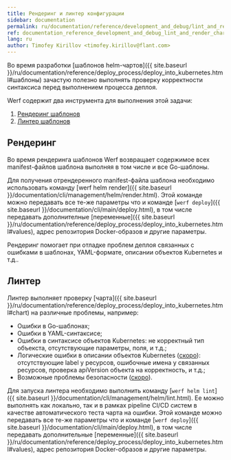 ```yaml
---
title: Рендеринг и линтер конфигурации
sidebar: documentation
permalink: ru/documentation/reference/development_and_debug/lint_and_render_chart.html
ref: documentation_reference_development_and_debug_lint_and_render_chart
lang: ru
author: Timofey Kirillov <timofey.kirillov@flant.com>
---
```


Во время разработки [шаблонов helm-чартов]({{ site.baseurl }}/ru/documentation/reference/deploy_process/deploy_into_kubernetes.html#шаблоны) зачастую полезно выполнять проверку корректности синтаксиса перед выполнением процесса деплоя.

Werf содержит два инструмента для выполнения этой задачи:

 1. [Рендеринг шаблонов](#рендеринг)
 2. [Линтер шаблонов](#линтер)

## Рендеринг

Во время рендеринга шаблонов Werf возвращает содержимое всех manifest-файлов шаблона выполняя в том числе и все Go-шаблоны.

Для получения отрендеренного manifest-файла шаблона необходимо использовать команду [werf helm render]({{ site.baseurl }}/documentation/cli/management/helm/render.html). Этой команде можно передавать все те-же параметры что и команде [`werf deploy`]({{ site.baseurl }}/documentation/cli/main/deploy.html), в том числе  передавать дополнителные [переменные]({{ site.baseurl }}/ru/documentation/reference/deploy_process/deploy_into_kubernetes.html#values), адрес репозитория Docker-образов и другие параметры.

Рендеринг помогает при отладке проблем деплоя связанных с ошибками в шаблонах, YAML-формате, описании объектов Kubernetes и т.д..

## Линтер

Линтер выполняет проверку [чарта]({{ site.baseurl }}/ru/documentation/reference/deploy_process/deploy_into_kubernetes.html#chart) на различные проблемы, например:
 * Ошибки в Go-шаблонах;
 * Ошибки в YAML-синтаксисе;
 * Ошибки в синтаксисе объектов Kubernetes: не корректный тип объекста, отсутствующие параметры, поля, и т.д.;
 * Логические ошибки в описании объектов Kubernetes ([скоро](https://github.com/flant/werf/issues/1187)): отсутствующие label у ресурсов, ошибочные имена у связанных ресурсов, проверка apiVersion объекта на корректность, и т.д.;
 * Возможные проблемы безопасности ([скоро](https://github.com/flant/werf/issues/1317)).

Для запуска линтера необходимо выполнить команду [`werf helm lint`]({{ site.baseurl }}/documentation/cli/management/helm/lint.html). Ее можно выполнять как локально, так и в рамках pipeline CI/CD систем в качестве автоматического теста чарта на ошибки.
Этой команде можно передавать все те-же параметры что и команде [`werf deploy`]({{ site.baseurl }}/documentation/cli/main/deploy.html), в том числе  передавать дополнительные [переменные]({{ site.baseurl }}/ru/documentation/reference/deploy_process/deploy_into_kubernetes.html#values), адрес репозитория Docker-образов и другие параметры.

